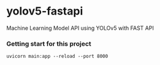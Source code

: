 # yolov5-fastapi
Machine Learning Model API using YOLOv5 with FAST API

### Getting start for this project

```
uvicorn main:app --reload --port 8000
```
